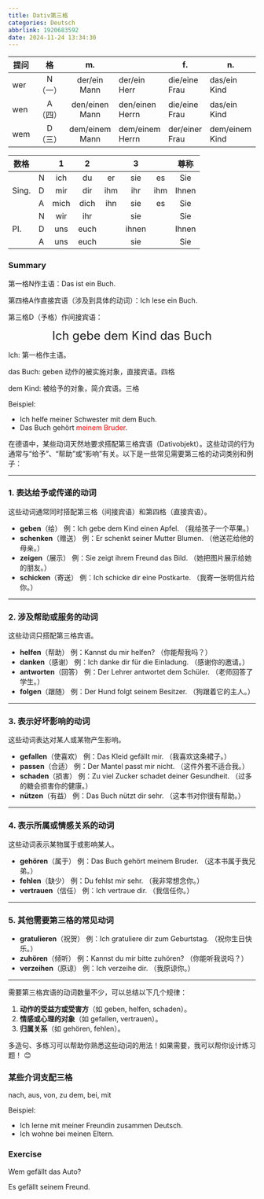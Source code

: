 ```yaml
---
title: Dativ第三格
categories: Deutsch
abbrlink: 1920683592
date: 2024-11-24 13:34:30
---
```


| 提问 |   格    |       m.       |                 | f.             | n.             | pl.         |
| ---- | :-----: | :------------: | --------------- | -------------- | -------------- | ----------- |
| wer  | N（一） |  der/ein Mann  | der/ein Herr    | die/eine Frau  | das/ein Kind   | die Kinder  |
| wen  | A（四） | den/einen Mann | den/einen Herrn | die/eine Frau  | das/ein Kind   | die Kinder  |
| wem  | D（三） | dem/einem Mann | dem/einem Herrn | der/einer Frau | dem/einem Kind | den Kindern |

| 数格  |      |  1  |  2  |    |    3   |      | 尊称  |
| ----- | ---- | :--: | :--: | :--: | :---: | :--: | :---: |
|       | N    | ich  |  du  |  er  |  sie  |  es  |  Sie  |
| Sing. | D    | mir  | dir  | ihm  |  ihr  | ihm  | Ihnen |
|       | A    | mich | dich | ihn  |  sie  |  es  |  Sie  |
|       | N    | wir  | ihr  |      |  sie  |      |  Sie  |
| PI.   | D    | uns  | euch |      | ihnen |      | Ihnen |
|       | A    | uns  | euch |      |  sie  |      |  Sie  |


### Summary

第一格N作主语：Das ist ein Buch.

第四格A作直接宾语（涉及到具体的动词）：Ich lese ein Buch.

第三格D（予格）作间接宾语：

<center><font size=5>Ich gebe dem Kind das Buch</font></center>

Ich: 第一格作主语。

das Buch: geben 动作的被实施对象，直接宾语。四格

dem Kind: 被给予的对象，简介宾语。三格

Beispiel:

- Ich helfe meiner Schwester mit dem Buch.
- Das Buch gehört <font color=red>meinem Bruder</font>. 



在德语中，某些动词天然地要求搭配第三格宾语（Dativobjekt）。这些动词的行为通常与“给予”、“帮助”或“影响”有关。以下是一些常见需要第三格的动词类别和例子：

------

### 1. **表达给予或传递的动词**

这些动词通常同时搭配第三格（间接宾语）和第四格（直接宾语）。

- **geben**（给）
   例：Ich gebe dem Kind einen Apfel. （我给孩子一个苹果。）
- **schenken**（赠送）
   例：Er schenkt seiner Mutter Blumen. （他送花给他的母亲。）
- **zeigen**（展示）
   例：Sie zeigt ihrem Freund das Bild. （她把图片展示给她的朋友。）
- **schicken**（寄送）
   例：Ich schicke dir eine Postkarte. （我寄一张明信片给你。）

------

### 2. **涉及帮助或服务的动词**

这些动词只搭配第三格宾语。

- **helfen**（帮助）
   例：Kannst du mir helfen? （你能帮我吗？）
- **danken**（感谢）
   例：Ich danke dir für die Einladung. （感谢你的邀请。）
- **antworten**（回答）
   例：Der Lehrer antwortet dem Schüler. （老师回答了学生。）
- **folgen**（跟随）
   例：Der Hund folgt seinem Besitzer. （狗跟着它的主人。）

------

### 3. **表示好坏影响的动词**

这些动词表达对某人或某物产生影响。

- **gefallen**（使喜欢）
   例：Das Kleid gefällt mir. （我喜欢这条裙子。）
- **passen**（合适）
   例：Der Mantel passt mir nicht. （这件外套不适合我。）
- **schaden**（损害）
   例：Zu viel Zucker schadet deiner Gesundheit. （过多的糖会损害你的健康。）
- **nützen**（有益）
   例：Das Buch nützt dir sehr. （这本书对你很有帮助。）

------

### 4. **表示所属或情感关系的动词**

这些动词表示某物属于或影响某人。

- **gehören**（属于）
   例：Das Buch gehört meinem Bruder. （这本书属于我兄弟。）
- **fehlen**（缺少）
   例：Du fehlst mir sehr. （我非常想念你。）
- **vertrauen**（信任）
   例：Ich vertraue dir. （我信任你。）

------

### 5. **其他需要第三格的常见动词**

- **gratulieren**（祝贺）
   例：Ich gratuliere dir zum Geburtstag. （祝你生日快乐。）
- **zuhören**（倾听）
   例：Kannst du mir bitte zuhören? （你能听我说吗？）
- **verzeihen**（原谅）
   例：Ich verzeihe dir. （我原谅你。）

------

需要第三格宾语的动词数量不少，可以总结以下几个规律：

1. **动作的受益方或受害方**（如 geben, helfen, schaden）。
2. **情感或心理的对象**（如 gefallen, vertrauen）。
3. **归属关系**（如 gehören, fehlen）。

多造句、多练习可以帮助你熟悉这些动词的用法！如果需要，我可以帮你设计练习题！ 😊

### 某些介词支配三格

<div class="circle-red">
    nach, aus, von, zu dem, bei, mit
</div>

Beispiel:

- Ich lerne mit meiner Freundin zusammen Deutsch.
- Ich wohne bei meinen Eltern.



### Exercise

Wem gefällt das Auto?

Es gefällt seinem Freund.

